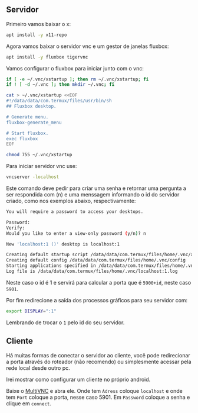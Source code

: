 ## Servidor

Primeiro vamos baixar o x:

```bash
apt install -y x11-repo
```

Agora vamos baixar o servidor vnc e um gestor de janelas fluxbox:

```bash
apt install -y fluxbox tigervnc
```

Vamos configurar o fluxbox para iniciar junto com o vnc:

```bash
if [ -e ~/.vnc/xstartup ]; then rm ~/.vnc/xstartup; fi
if ! [ -d ~/.vnc ]; then mkdir ~/.vnc; fi

cat > ~/.vnc/xstartup <<EOF
#!/data/data/com.termux/files/usr/bin/sh
## Fluxbox desktop.

# Generate menu.
fluxbox-generate_menu

# Start fluxbox.
exec fluxbox
EOF

chmod 755 ~/.vnc/xstartup
```

Para iniciar servidor vnc use:

```bash
vncserver -localhost
```

Este comando deve pedir para criar uma senha e retornar uma pergunta a ser respondida com (n) e uma menssagem informando o id do servidor criado, como nos exemplos abaixo, respectivamente:

```bash
You will require a password to access your desktops.

Password:
Verify:
Would you like to enter a view-only password (y/n)? n
```

```bash
New 'localhost:1 ()' desktop is localhost:1

Creating default startup script /data/data/com.termux/files/home/.vnc/xstartup
Creating default config /data/data/com.termux/files/home/.vnc/config
Starting applications specified in /data/data/com.termux/files/home/.vnc/xstartup
Log file is /data/data/com.termux/files/home/.vnc/localhost:1.log
```

Neste caso o id é 1 e servirá para calcular a porta que é `5900+id`, neste caso `5901`.

Por fim redirecione a saída dos processos gráficos para seu servidor com:

```bash
export DISPLAY=":1"
```

Lembrando de trocar o `1` pelo id do seu servidor.

## Cliente

Há muitas formas de conectar o servidor ao cliente, você pode redirecionar a porta através do roteador (não recomendo) ou simplesmente acessar pela rede local desde outro pc.

Irei mostrar como configurar um cliente no próprio android.

Baixe o [MultiVNC](https://f-droid.org/pt_BR/packages/com.coboltforge.dontmind.multivnc/) e abra ele. Onde tem `Adress` coloque `localhost` e onde tem `Port` coloque a porta, nesse caso 5901.
Em `Password` coloque a senha e clique em `connect`.
